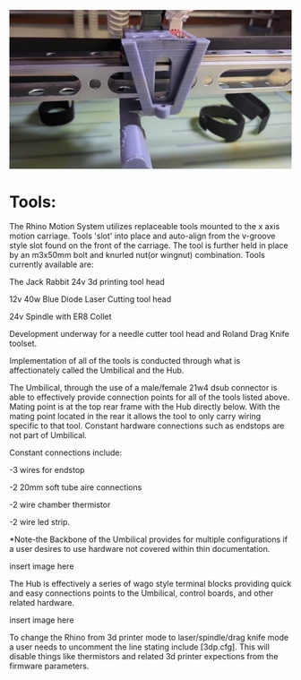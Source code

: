

![Rhino](https://github.com/Makersmic/Rhino-3d-Printer/blob/main/Literature/4A271D9A-36F3-4DF0-B862-CE5E58B66D81.jpeg)

# Tools:
The Rhino Motion System utilizes replaceable tools mounted to the x axis motion carriage.  Tools 'slot' into place and auto-align from the v-groove style slot found on the front of the carriage.  The tool is further held in place by an m3x50mm bolt and knurled nut(or wingnut) combination.  Tools currently available are:

The Jack Rabbit 24v 3d printing tool head 

12v 40w Blue Diode Laser Cutting tool head

24v Spindle with ER8 Collet


Development underway for a needle cutter tool head and Roland Drag Knife toolset.

Implementation of all of the tools is conducted through what is affectionately called the Umbilical and the Hub.  

The Umbilical, through the use of a male/female 21w4 dsub connector is able to effectively provide connection points for all of the tools listed above.  Mating point is at the top rear frame with the Hub directly below.  With the mating point located in the rear it allows the tool to only carry wiring specific to that tool.  Constant hardware connections such as endstops are not part of Umbilical. 

Constant connections include:

-3 wires for endstop

-2 20mm soft tube aire connections

-2 wire chamber thermistor

-2 wire led strip.



*Note-the Backbone of the Umbilical provides for multiple configurations if a user desires to use hardware not covered within thin documentation.


insert image here

The Hub is effectively a series of wago style terminal blocks providing quick and easy connections points to the Umbilical, control boards, and other related hardware.

insert image here

To change the Rhino from 3d printer mode to laser/spindle/drag knife mode a user needs to uncomment the line stating include [3dp.cfg].  This will disable things like thermistors and related 3d printer expections from the firmware parameters.







